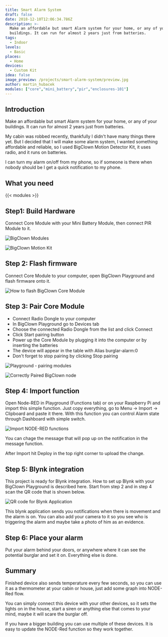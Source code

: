 ```yaml
---
title: Smart Alarm System
draft: false
date: 2018-12-10T12:06:34.786Z
description: >-
  Make an affordable but smart Alarm system for your home, or any of your
  buildings. It can run for almost 2 years just from batteries.
tags:
  - Indoor
levels:
  - Basic
places:
  - Home
devices:
  - Custom Kit
idea: false
image_preview: /projects/smart-alarm-system/preview.jpg
author: martin_hubacek
modules: ["core","mini_battery","pir","enclosures-101"]
---
```

## Introduction

Make an affordable but smart Alarm system for your home, or any of your buildings. It can run for almost 2 years just from batteries.

My cabin was robbed recently, thankfully I didn't have many things there yet. But I decided that I will make some alarm system, I wanted something affordable and reliable, so I used BigClown Motion Detector Kit, it uses radio, and it runs on batteries.

I can turn my alarm on/off from my phone, so if someone is there when nobody should be I get a quick notification to my phone.

## What you need

{{< modules >}}

## Step1: Build Hardware

Connect Core Module with your Mini Battery Module, then connect PIR Module to it.

![BigClown Modules](https://res.cloudinary.com/lukasfabik/image/upload/v1559587359/projects/smart-alarm-system/image_3LoBtGnNdW.png.jpg "BigClown Modules")

![BigClown Motion Kit](https://res.cloudinary.com/lukasfabik/image/upload/v1559587358/projects/smart-alarm-system/img_1339_ywiLqhFjb8.jpg "BigClown Motion Kit")

## Step 2: Flash firmware

Connect Core Module to your computer, open BigClown Playground and flash firmware onto it.

![How to flash BigClown Core Module](https://res.cloudinary.com/lukasfabik/image/upload/v1559587359/projects/smart-alarm-system/image_ZQkx3FuIoK.png.jpg "How to flash BigClown Core Module")

## Step 3: Pair Core Module

* Connect Radio Dongle to your computer
* In BigClown Playground go to Devices tab
* Choose the connected Radio Dongle from the list and click Connect
* Click Start pairing button
* Power up the Core Module by plugging it into the computer or by inserting the batteries
* The device will appear in the table with Alias burglar-alarm:0
* Don't forget to stop pairing by clicking Stop pairing

![Playground - pairing modules](https://res.cloudinary.com/lukasfabik/image/upload/v1559587358/projects/smart-alarm-system/image_2YQdmTueMy.png.jpg "Playground - pairing modules")

![Correctly Paired BigClown node](https://res.cloudinary.com/lukasfabik/image/upload/v1559587358/projects/smart-alarm-system/image_K6rRKHxr1D.png.jpg "Correctly Paired BigClown node")

## Step 4: Import function

Open Node-RED in Playground (Functions tab) or on your Raspberry Pi and import this simple function. Just copy everything, go to Menu -> Import -> Clipboard and paste it there. With this function you can control Alarm state through Dashboard with simple switch.

![Import NODE-RED functions](https://res.cloudinary.com/lukasfabik/image/upload/v1559587358/projects/smart-alarm-system/image_MTEa4c8wwN.png.jpg "Import NODE-RED functions")

You can chage the message that will pop up on the notification in the message function.

After Import hit Deploy in the top right corner to upload the change.

## Step 5: Blynk integration

This project is ready for Blynk integration. How to set up Blynk with your BigClown Playground is described here. Start from step 2 and in step 4 scan the QR code that is shown below.

![QR code for Blynk Application](https://res.cloudinary.com/lukasfabik/image/upload/v1559587358/projects/smart-alarm-system/image_zeNVpkYDqg.png.jpg "QR code for Blynk Application")

This blynk application sends you notifications when there is movement and the alarm is on. You can also add your camera to it so you see who is triggering the alarm and maybe take a photo of him as an evidence.

## Step 6: Place your alarm

Put your alarm behind your doors, or anywhere where it can see the potential burglar and set it on. Everything else is done.

## Summary

Finished device also sends temperature every few seconds, so you can use it as a thermometer at your cabin or house, just add some graph into NODE-Red flow.

You can simply connect this device with your other devices, so it sets the lights on in the house, start a siren or anything else that comes to your mind, maybe it will scare the burglar off.

If you have a bigger building you can use multiple of these devices. It is easy to update the NODE-Red function so they work together.
